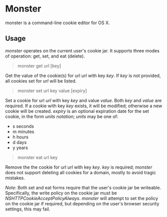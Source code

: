 # Monster
monster is a command-line cookie editor for OS X.

## Usage

*monster* operates on the current user's cookie jar. It supports three modes of operation: get, set, and eat (delete).

> monster get url [key]

Get the value of the cookie(s) for url *url* with key *key*.  If *key* is not provided, all cookies set for *url* will be listed.

> monster set url key value [expiry]

Set a cookie for url *url* with key *key* and value *value*. Both *key* and *value* are required. If a cookie with key *key* exists, it will be modified; otherwise a new cookie will be created. *expiry* is an optional expiration date for the set cookie, in the form *<N> units notation*; *units* may be one of:
* s seconds
* m minutes
* h hours
* d days
* y years

> monster eat url key

Remove the the cookie for url *url* with key *key*. *key* is required; *monster* does not support deleting all cookies for a domain, mostly to avoid tragic mistakes.

*Note*: Both set and eat forms require that the user's cookie jar be writeable. Specifically, the write policy on the cookie jar must be *NSHTTPCookieAcceptPolicyAlways*.  *monster* will attempt to set the policy on the cookie jar if required, but depending on the user's browser security settings, this may fail.

